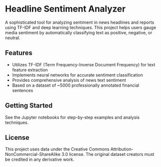 # Headline Sentiment Analyzer

A sophisticated tool for analyzing sentiment in news headlines and reports using TF-IDF and deep learning techniques. This project helps users gauge media sentiment by automatically classifying text as positive, negative, or neutral.

## Features
- Utilizes TF-IDF (Term Frequency-Inverse Document Frequency) for text feature extraction
- Implements neural networks for accurate sentiment classification
- Provides comprehensive analysis of news text sentiment
- Based on a dataset of ~5000 professionally annotated financial sentences

## Getting Started
See the Jupyter notebooks for step-by-step examples and analysis techniques.

## License
This project uses data under the Creative Commons Attribution-NonCommercial-ShareAlike 3.0 license. The original dataset creators must be credited in any derivative work.
